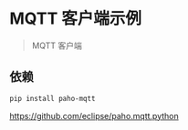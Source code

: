 # MQTT 客户端示例

> MQTT 客户端

## 依赖

```bash
pip install paho-mqtt
```

https://github.com/eclipse/paho.mqtt.python
